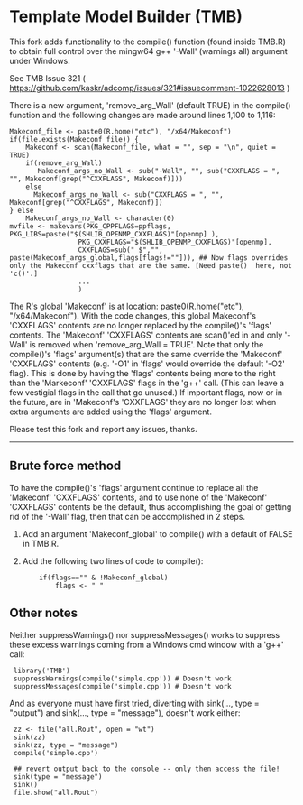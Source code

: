 Template Model Builder (TMB)
============================

This fork adds functionality to the compile() function (found inside TMB.R) to obtain full control over the mingw64 g++ '-Wall' (warnings all) argument under Windows.

See TMB Issue 321  ( https://github.com/kaskr/adcomp/issues/321#issuecomment-1022628013 )

There is a new argument, 'remove_arg_Wall' (default TRUE) in the compile() function and the following changes are made around lines 1,100 to 1,116:


    Makeconf_file <- paste0(R.home("etc"), "/x64/Makeconf")
    if(file.exists(Makeconf_file)) {
        Makeconf <- scan(Makeconf_file, what = "", sep = "\n", quiet = TRUE)
        if(remove_arg_Wall)
           Makeconf_args_no_Wall <- sub("-Wall", "", sub("CXXFLAGS = ", "", Makeconf[grep("^CXXFLAGS", Makeconf)]))
        else
          Makeconf_args_no_Wall <- sub("CXXFLAGS = ", "", Makeconf[grep("^CXXFLAGS", Makeconf)])
    } else
        Makeconf_args_no_Wall <- character(0)
    mvfile <- makevars(PKG_CPPFLAGS=ppflags, PKG_LIBS=paste("$(SHLIB_OPENMP_CXXFLAGS)"[openmp] ),
                     PKG_CXXFLAGS="$(SHLIB_OPENMP_CXXFLAGS)"[openmp],
                     CXXFLAGS=sub(" $","", paste(Makeconf_args_global,flags[flags!=""])), ## Now flags overrides only the Makeconf cxxflags that are the same. [Need paste()  here, not 'c()'.]
                     ...
                     )     
  
  
The R's global 'Makeconf' is at location: paste0(R.home("etc"), "/x64/Makeconf"). With the code changes, this global Makeconf's 'CXXFLAGS' contents are no longer replaced by the compile()'s 'flags' contents.  The 'Makeconf' 'CXXFLAGS' contents are scan()'ed in and only '-Wall' is removed when 'remove_arg_Wall = TRUE'. Note that  only the compile()'s 'flags' argument(s) that are the same override the 'Makeconf' 'CXXFLAGS' contents (e.g. '-O1' in 'flags' would override the default '-O2' flag). This is done by having the 'flags' contents being more to the right than the 'Markeconf' 'CXXFLAGS' flags in the 'g++' call. (This can leave a few vestigial flags in the call that go unused.)   If important flags, now or in the future, are in 'Makeconf's 'CXXFLAGS' they are no longer lost when extra arguments are added using the 'flags' argument.
    
Please test this fork and report any issues, thanks.     

---

## Brute force method

To have the compile()'s 'flags' argument continue to replace all the 'Makeconf' 'CXXFLAGS' contents, and to use none of the 'Makeconf' 'CXXFLAGS' contents be the default, thus accomplishing the goal of getting rid of the '-Wall' flag, then that can be accomplished in 2 steps. 

1) Add an argument 'Makeconf_global' to compile() with a default of FALSE in TMB.R. 

2) Add the following two lines of code to compile():


           if(flags=="" & !Makeconf_global)
               flags <- " "

## Other notes

Neither suppressWarnings() nor suppressMessages() works to suppress these excess warnings coming from a Windows cmd window with a 'g++' call:

     library('TMB')
     suppressWarnings(compile('simple.cpp')) # Doesn't work
     suppressMessages(compile('simple.cpp')) # Doesn't work
     
And as everyone must have first tried, diverting with sink(..., type = "output") and sink(..., type = "message"), doesn't work either:  

    
     zz <- file("all.Rout", open = "wt")
     sink(zz)
     sink(zz, type = "message")
     compile('simple.cpp')
     
     ## revert output back to the console -- only then access the file!
     sink(type = "message")
     sink()
     file.show("all.Rout")
